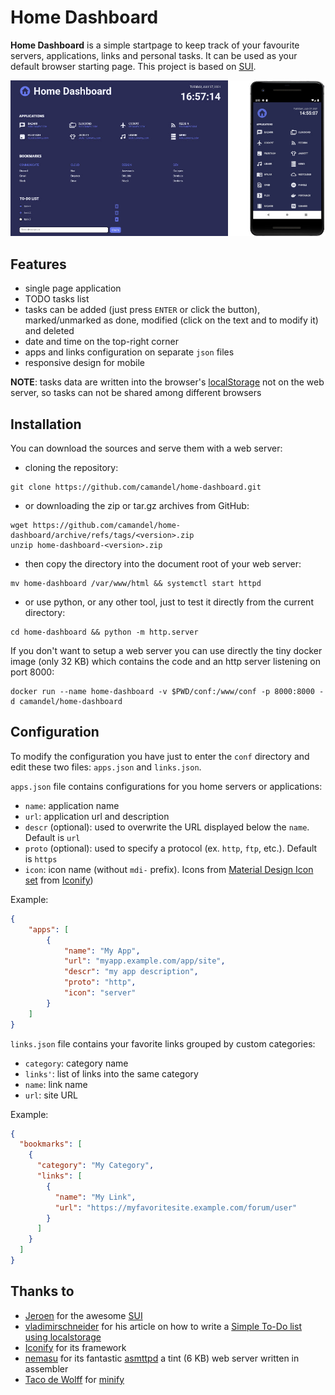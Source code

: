 # Home Dashboard

**Home Dashboard** is a simple startpage to keep track of your favourite servers, applications, links and personal tasks. It can be used as your default browser starting page. 
This project is based on [SUI](https://github.com/jeroenpardon/sui).

<p align="center">
  <img src="assets/screenshot.jpg?raw=true" alt="screenshot"/>
</p>

## Features
- single page application
- TODO tasks list
- tasks can be added (just press `ENTER` or click the button), marked/unmarked as done, modified (click on the text and to modify it) and deleted
- date and time on the top-right corner
- apps and links configuration on separate `json` files
- responsive design for mobile

**NOTE**: tasks data are written into the browser's [localStorage](https://developer.mozilla.org/en-US/docs/Web/API/Web_Storage_API) not on the web server, so tasks can not be shared among different browsers

## Installation
You can download the sources and serve them with a web server:
- cloning the repository:
```
git clone https://github.com/camandel/home-dashboard.git
```
- or downloading the zip or tar.gz archives from GitHub:
```
wget https://github.com/camandel/home-dashboard/archive/refs/tags/<version>.zip
unzip home-dashboard-<version>.zip
```
- then copy the directory into the document root of your web server:
```
mv home-dashboard /var/www/html && systemctl start httpd
```
-  or use python, or any other tool, just to test it directly from the current directory:
```
cd home-dashboard && python -m http.server
```
If you don't want to setup a web server you can use directly the tiny docker image (only 32 KB) which contains the code and an http server listening on port 8000:
```
docker run --name home-dashboard -v $PWD/conf:/www/conf -p 8000:8000 -d camandel/home-dashboard
```

## Configuration
To modify the configuration you have just to enter the `conf` directory and edit these two files: `apps.json` and `links.json`.

`apps.json` file contains configurations for you home servers or applications:
- `name`: application name
- `url`: application url and description
- `descr` (optional): used to overwrite the URL displayed below the `name`. Default is `url`
- `proto` (optional): used to specify a protocol (ex. `http`, `ftp`, etc.). Default is `https`
- `icon`: icon name (without `mdi-` prefix). Icons from [Material Design Icon set](https://icon-sets.iconify.design/mdi/) from [Iconify](https://iconify.design))

Example:
```json
{
    "apps": [
        {
            "name": "My App",
            "url": "myapp.example.com/app/site",
            "descr": "my app description",
            "proto": "http",
            "icon": "server"
        }
    ]
}
```
`links.json` file contains your favorite links grouped by custom categories:
- `category`: category name
- `links'`: list of links into the same category
- `name`: link name
- `url`: site URL

Example:
```json
{
  "bookmarks": [
    {
      "category": "My Category",
      "links": [
        {
          "name": "My Link",
          "url": "https://myfavoritesite.example.com/forum/user"
        }
      ]
    }
  ]
}
```
## Thanks to
- [Jeroen](https://github.com/jeroenpardon) for the awesome [SUI](https://github.com/jeroenpardon/sui)
- [vladimirschneider](https://dev.to/vladimirschneider) for his article on how to write a [Simple To-Do list using localstorage](https://dev.to/vladimirschneider/simple-to-do-list-using-localstorage-29on)
- [Iconify](https://iconify.design/) for its framework
- [nemasu](https://github.com/nemasu) for its fantastic [asmttpd](https://github.com/nemasu/asmttpd) a tint (6 KB) web server written in assembler
- [Taco de Wolff](https://github.com/tdewolff) for [minify](https://github.com/tdewolff/minify)